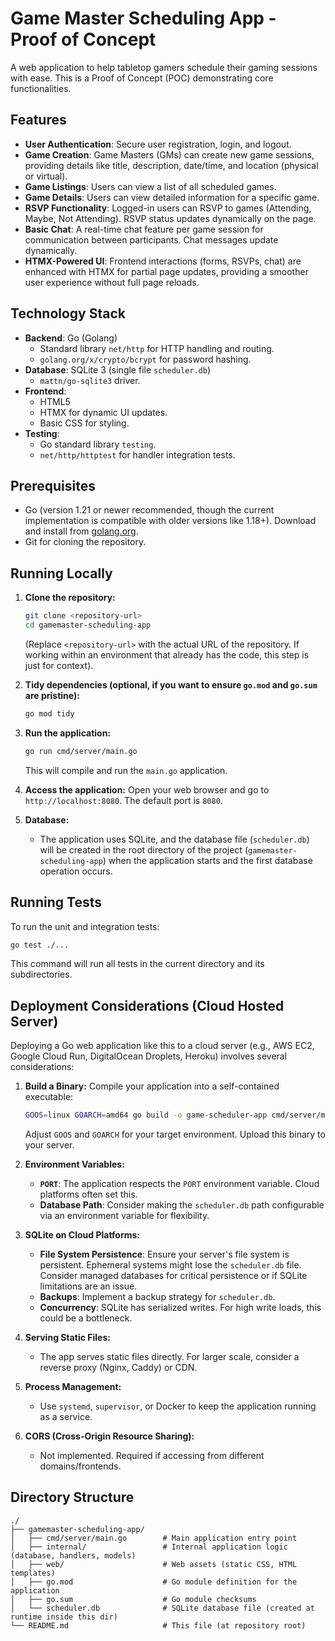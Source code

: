 # Game Master Scheduling App - Proof of Concept

A web application to help tabletop gamers schedule their gaming sessions with ease. This is a Proof of Concept (POC) demonstrating core functionalities.

## Features

*   **User Authentication**: Secure user registration, login, and logout.
*   **Game Creation**: Game Masters (GMs) can create new game sessions, providing details like title, description, date/time, and location (physical or virtual).
*   **Game Listings**: Users can view a list of all scheduled games.
*   **Game Details**: Users can view detailed information for a specific game.
*   **RSVP Functionality**: Logged-in users can RSVP to games (Attending, Maybe, Not Attending). RSVP status updates dynamically on the page.
*   **Basic Chat**: A real-time chat feature per game session for communication between participants. Chat messages update dynamically.
*   **HTMX-Powered UI**: Frontend interactions (forms, RSVPs, chat) are enhanced with HTMX for partial page updates, providing a smoother user experience without full page reloads.

## Technology Stack

*   **Backend**: Go (Golang)
    *   Standard library `net/http` for HTTP handling and routing.
    *   `golang.org/x/crypto/bcrypt` for password hashing.
*   **Database**: SQLite 3 (single file `scheduler.db`)
    *   `mattn/go-sqlite3` driver.
*   **Frontend**:
    *   HTML5
    *   HTMX for dynamic UI updates.
    *   Basic CSS for styling.
*   **Testing**:
    *   Go standard library `testing`.
    *   `net/http/httptest` for handler integration tests.

## Prerequisites

*   Go (version 1.21 or newer recommended, though the current implementation is compatible with older versions like 1.18+). Download and install from [golang.org](https://golang.org/dl/).
*   Git for cloning the repository.

## Running Locally

1.  **Clone the repository:**
    ```bash
    git clone <repository-url>
    cd gamemaster-scheduling-app
    ```
    (Replace `<repository-url>` with the actual URL of the repository. If working within an environment that already has the code, this step is just for context).

2.  **Tidy dependencies (optional, if you want to ensure `go.mod` and `go.sum` are pristine):**
    ```bash
    go mod tidy
    ```

3.  **Run the application:**
    ```bash
    go run cmd/server/main.go
    ```
    This will compile and run the `main.go` application.

4.  **Access the application:**
    Open your web browser and go to `http://localhost:8080`. The default port is `8080`.

5.  **Database:**
    *   The application uses SQLite, and the database file (`scheduler.db`) will be created in the root directory of the project (`gamemaster-scheduling-app`) when the application starts and the first database operation occurs.

## Running Tests

To run the unit and integration tests:

```bash
go test ./...
```
This command will run all tests in the current directory and its subdirectories.

## Deployment Considerations (Cloud Hosted Server)

Deploying a Go web application like this to a cloud server (e.g., AWS EC2, Google Cloud Run, DigitalOcean Droplets, Heroku) involves several considerations:

1.  **Build a Binary:**
    Compile your application into a self-contained executable:
    ```bash
    GOOS=linux GOARCH=amd64 go build -o game-scheduler-app cmd/server/main.go
    ```
    Adjust `GOOS` and `GOARCH` for your target environment. Upload this binary to your server.

2.  **Environment Variables:**
    *   **`PORT`**: The application respects the `PORT` environment variable. Cloud platforms often set this.
    *   **Database Path**: Consider making the `scheduler.db` path configurable via an environment variable for flexibility.

3.  **SQLite on Cloud Platforms:**
    *   **File System Persistence**: Ensure your server's file system is persistent. Ephemeral systems might lose the `scheduler.db` file. Consider managed databases for critical persistence or if SQLite limitations are an issue.
    *   **Backups**: Implement a backup strategy for `scheduler.db`.
    *   **Concurrency**: SQLite has serialized writes. For high write loads, this could be a bottleneck.

4.  **Serving Static Files:**
    *   The app serves static files directly. For larger scale, consider a reverse proxy (Nginx, Caddy) or CDN.

5.  **Process Management:**
    *   Use `systemd`, `supervisor`, or Docker to keep the application running as a service.

6.  **CORS (Cross-Origin Resource Sharing):**
    *   Not implemented. Required if accessing from different domains/frontends.

## Directory Structure

```
./
├── gamemaster-scheduling-app/
│   ├── cmd/server/main.go        # Main application entry point
│   ├── internal/                 # Internal application logic (database, handlers, models)
│   ├── web/                      # Web assets (static CSS, HTML templates)
│   ├── go.mod                    # Go module definition for the application
│   ├── go.sum                    # Go module checksums
│   └── scheduler.db              # SQLite database file (created at runtime inside this dir)
└── README.md                     # This file (at repository root)
```
